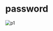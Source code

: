 # password

![p1](https://github.com/311riya/password/assets/130136019/98bde43c-0a32-4b1c-b524-b1c2d49c95dc)
